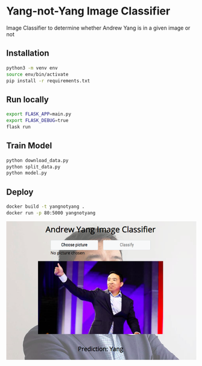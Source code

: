 # Yang-not-Yang Image Classifier
Image Classifier to determine whether Andrew Yang is in a given image or not

## Installation
```bash
python3 -m venv env
source env/bin/activate
pip install -r requirements.txt
```

## Run locally
```bash
export FLASK_APP=main.py
export FLASK_DEBUG=true
flask run
```

## Train Model
```bash
python download_data.py
python split_data.py
python model.py
```

## Deploy
```bash
docker build -t yangnotyang .
docker run -p 80:5000 yangnotyang
```

![](screenshot.png)
